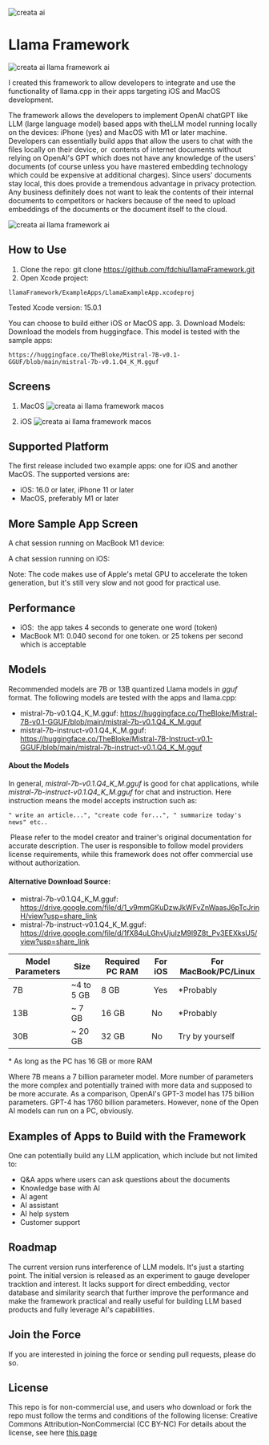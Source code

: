![creata ai](https://creataai.com/img/Creata-Icon-App-64.png)

# Llama Framework
![creata ai llama framework ai](https://creataai.com/img/llama_framework_letter_logo.jpg)

I created this framework to allow developers to integrate and use the functionality of llama.cpp in their apps targeting iOS and MacOS development.

The framework allows the developers to implement OpenAI chatGPT like LLM (large language model) based apps with theLLM model running locally on the devices: iPhone (yes) and MacOS with M1 or later machine. Developers can essentially build apps that allow the users to chat with the files locally on their device, or  contents of internet documents without relying on OpenAI's GPT which does not have any knowledge of the users' documents (of course unless you have mastered embedding technology which could be expensive at additional charges). Since users' documents stay local, this does provide a tremendous advantage in privacy protection. Any business definitely does not want to leak the contents of their internal documents to competitors or hackers because of the need to upload embeddings of the documents or the document itself to the cloud.

![creata ai llama framework ai](https://creataai.com/img/llamaFramework_logox512.jpg)

## How to Use
1. Clone the repo: git clone https://github.com/fdchiu/llamaFramework.git
2. Open Xcode project:
```
llamaFramework/ExampleApps/LlamaExampleApp.xcodeproj
```
Tested Xcode version: 15.0.1

You can choose to build either iOS or MacOS app.
3. Download Models:
    Download the models from huggingface. This model is tested with the sample apps:
```
https://huggingface.co/TheBloke/Mistral-7B-v0.1-GGUF/blob/main/mistral-7b-v0.1.Q4_K_M.gguf
```

## Screens
1. MacOS
![creata ai llama framework macos](https://creataai.com/img/llamaframework_macos_screen2.jpg)

2. iOS
![creata ai llama framework macos](https://creataai.com/img/ios_screen2.jpeg)

## Supported Platform
The first release included two example apps: one for iOS and another MacOS. The supported versions are:
- iOS: 16.0 or later, iPhone 11 or later
- MacOS, preferably M1 or later

## More Sample App Screen
A chat session running on MacBook M1 device:

A chat session running on iOS:

Note: The code makes use of Apple's metal GPU to accelerate the token generation, but it's still very slow and not good for practical use.

## Performance
- iOS:  the app takes 4 seconds to generate one word (token)
- MacBook M1: 0.040 second for one token. or 25 tokens per second which is acceptable

## Models
Recommended models are 7B or 13B quantized Llama models in _gguf_ format. The following models are tested with the apps and llama.cpp:
- mistral-7b-v0.1.Q4_K_M.gguf: https://huggingface.co/TheBloke/Mistral-7B-v0.1-GGUF/blob/main/mistral-7b-v0.1.Q4_K_M.gguf
- mistral-7b-instruct-v0.1.Q4_K_M.gguf: https://huggingface.co/TheBloke/Mistral-7B-Instruct-v0.1-GGUF/blob/main/mistral-7b-instruct-v0.1.Q4_K_M.gguf

#### About the Models
In general, _mistral-7b-v0.1.Q4_K_M.gguf_ is good for chat applications, while _mistral-7b-instruct-v0.1.Q4_K_M.gguf_ for chat and instruction. Here instruction means the model accepts instruction such as:
```
" write an article...", "create code for...", " summarize today's news" etc..
```
 Please refer to the model creator and trainer's original documentation for accurate description. The user is responsible to follow model providers license requirements, while this framework does not offer commercial use without authorization.
 
#### Alternative Download Source:
- mistral-7b-v0.1.Q4_K_M.gguf: https://drive.google.com/file/d/1_v9mmGKuDzwJkWFvZnWaasJ6pTcJrinH/view?usp=share_link
- mistral-7b-instruct-v0.1.Q4_K_M.gguf: https://drive.google.com/file/d/1fX84uLGhvUjuIzM9l9Z8t_Pv3EEXksU5/view?usp=share_link

| Model Parameters | Size | Required PC RAM | For iOS | For MacBook/PC/Linux|
| ------ | ------ |------ | ------ | ------ |
| 7B | ~4 to 5 GB | 8 GB |  Yes | *Probably |
| 13B| ~ 7 GB | 16 GB | No | *Probably |
| 30B | ~ 20 GB | 32 GB | No | Try by yourself |
\* As long as the PC has 16 GB or more RAM

Where 7B means a 7 billion parameter model. More number of parameters the more complex and potentially trained with more data and supposed to be more accurate. As a comparison, OpenAI's GPT-3 model has 175 billion parameters. GPT-4 has 1760 billion parameters. However, none of the Open AI models can run on a PC, obviously. 

## Examples of Apps to Build with the Framework
One can potentially build any LLM application, which include but not limited to:
- Q&A apps where users can ask questions about the documents
- Knowledge base with AI
- AI agent
- AI assistant
- AI help system
- Customer support
 
## Roadmap
The current version runs interference of LLM models. It's just a starting point. The initial version is released as an experiment to gauge developer tracktion and interest. It lacks support for direct embedding, vector database and similarity search that further improve the performance and make the framework practical and really useful for building LLM based products and fully leverage AI's capabilities.

## Join the Force
If you are interested in joining the force or sending pull requests, please do so.

## License
This repo is for non-commercial use, and users who download or fork the repo must follow the terms and conditions of the following license:
Creative Commons Attribution-NonCommercial (CC BY-NC)
For details about the license, see here [this page](https://creativecommons.org/licenses/by-nc/4.0/)
